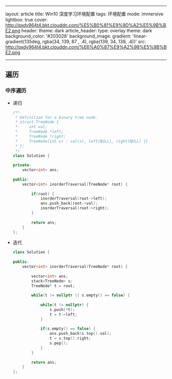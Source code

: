 
---
layout: article
title: Win10 深度学习环境配置
tags: 环境配置
mode: immersive
lightbox: true
cover: http://pxdy964t4.bkt.clouddn.com/%E5%B0%81%E9%9D%A2%E5%9B%BE2.png
header:
  theme: dark
article_header:
  type: overlay
  theme: dark
  background_color: '#203028'
  background_image:
    gradient: 'linear-gradient(135deg, rgba(34, 139, 87 , .4), rgba(139, 34, 139, .4))'
    src: http://pxdy964t4.bkt.clouddn.com/%E6%A0%87%E9%A2%98%E5%9B%BE2.png

---


## 遍历



### 中序遍历



- 递归

  ```c++
  /**
   * Definition for a binary tree node.
   * struct TreeNode {
   *     int val;
   *     TreeNode *left;
   *     TreeNode *right;
   *     TreeNode(int x) : val(x), left(NULL), right(NULL) {}
   * };
   */
  class Solution {
      
  private:
      vector<int> ans;
      
  public:
      vector<int> inorderTraversal(TreeNode* root) {
          
          if(root) {
              inorderTraversal(root->left);
              ans.push_back(root->val);
              inorderTraversal(root->right);
          }
          
          return ans;
      }
  };
  ```

  



- 迭代

  ```C++
  class Solution {
      
  public:
      vector<int> inorderTraversal(TreeNode* root) {
          
          vector<int> ans;
          stack<TreeNode> s;
          TreeNode* t = root;
          
          while(t != nullptr || s.empty() == false) {
              
              while(t != nullptr) {
                  s.push(*t);
                  t = t->left;
              }
              
              if(s.empty() == false) {
                  ans.push_back(s.top().val);
                  t = s.top().right;
                  s.pop();
              }
          }
          
          return ans;
      }
  };
  ```

  



